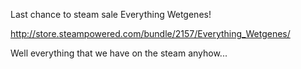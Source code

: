 Last chance to steam sale Everything Wetgenes!

http://store.steampowered.com/bundle/2157/Everything_Wetgenes/

Well everything that we have on the steam anyhow... 